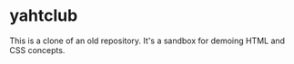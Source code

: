 yahtclub
====================

This is a clone of an old repository. It's a sandbox for demoing HTML and CSS concepts.
